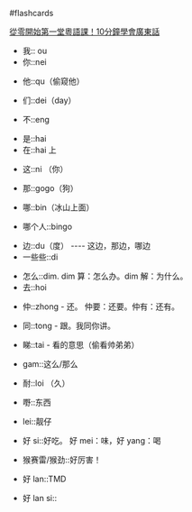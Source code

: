 #flashcards 

[從零開始第一堂粵語課！10分鐘學會廣東話](https://youtu.be/KI5bKz68_Hk) 
- 我:: ou <!--SR:!2024-03-20-15-52,250,250-->
- 你::nei
<!--SR:!2023-12-25,3,250-->
- 他::qu（偷窥他）
<!--SR:!2023-12-25,3,250-->
- 们::dei（day）
<!--SR:!2023-12-25,3,250-->
- 不::eng
<!--SR:!2023-12-25,3,250-->
- 是::hai <!--SR:!2024-02-28-15-53,229,250-->
- 在::hai 上
<!--SR:!2023-12-25,3,250-->
- 这::ni （你）
<!--SR:!2023-12-25,3,250-->
- 那::gogo（狗）
<!--SR:!2023-12-25,3,250-->
- 哪::bin（冰山上面）
<!--SR:!2023-12-25,3,250-->
- 哪个人::bingo
<!--SR:!2023-12-25,3,250-->
- 边::du（度） ---- 这边，那边，哪边 <!--SR:!2024-02-28-04-10,228.5,250-->
- 一些些::di
<!--SR:!2023-12-25,3,250-->
- 怎么::dim.  dim 算：怎么办。dim 解：为什么。 <!--SR:!2024-03-04-16-08,234,250-->
- 去::hoi
<!--SR:!2023-12-25,3,250-->
- 仲::zhong - 还。   仲要：还要。仲有：还有。
<!--SR:!2023-12-25,3,250-->
- 同::tong - 跟。我同你讲。
<!--SR:!2023-12-25,3,250-->
- 睇::tai - 看的意思（偷看帅弟弟）
<!--SR:!2023-12-25,3,250-->
- gam::这么/那么
<!--SR:!2023-12-25,3,250-->
- 耐::loi （久）
<!--SR:!2023-12-25,3,250-->
- 嘢::东西
<!--SR:!2023-12-25,3,250-->
- lei::靓仔
<!--SR:!2023-12-25,3,250-->
- 好 si::好吃。   好 mei：味，好 yang：喝
<!--SR:!2023-12-25,3,250-->
- 猴赛雷/猴劲::好厉害！
<!--SR:!2023-12-25,3,250-->
- 好 lan::TMD
<!--SR:!2023-12-25,3,250-->
- 好 lan si::
<!--SR:!2023-12-30,8,250-->